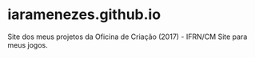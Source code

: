 # iaramenezes.github.io
Site dos meus projetos da Oficina de Criação (2017) - IFRN/CM
Site para meus jogos. 
